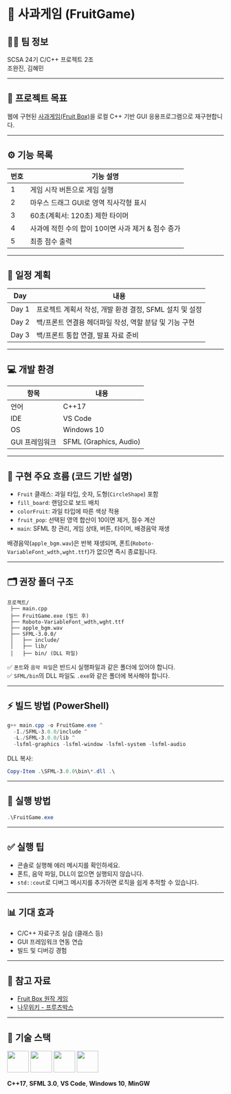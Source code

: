 # 🍎 사과게임 (FruitGame)

## 🙍‍♂️ 팀 정보
SCSA 24기 C/C++ 프로젝트 2조  
조완진, 김혜민

---

## 🎯 프로젝트 목표
웹에 구현된 [사과게임(Fruit Box)](https://www.gamesaien.com/game/fruit_box_a/)을
로컬 C++ 기반 GUI 응용프로그램으로 재구현합니다.

---

## ⚙️ 기능 목록
| 번호 | 기능 설명 |
|------|-----------|
| 1 | 게임 시작 버튼으로 게임 실행 |
| 2 | 마우스 드래그 GUI로 영역 직사각형 표시 |
| 3 | 60초(계획서: 120초) 제한 타이머 |
| 4 | 사과에 적힌 수의 합이 10이면 사과 제거 & 점수 증가 |
| 5 | 최종 점수 출력 |

---

## 📅 일정 계획
| Day | 내용 |
|-----|------|
| Day 1 | 프로젝트 계획서 작성, 개발 환경 결정, SFML 설치 및 설정 |
| Day 2 | 백/프론트 연결용 헤더파일 작성, 역할 분담 및 기능 구현 |
| Day 3 | 백/프론트 통합 연결, 발표 자료 준비 |

---

## 💻 개발 환경

| 항목 | 내용 |
|------|------|
| 언어 | C++17 |
| IDE | VS Code |
| OS | Windows 10 |
| GUI 프레임워크 | SFML (Graphics, Audio) |

---

## 🧩 구현 주요 흐름 (코드 기반 설명)
- `Fruit` 클래스: 과일 타입, 숫자, 도형(`CircleShape`) 포함
- `fill_board`: 랜덤으로 보드 배치
- `colorFruit`: 과일 타입에 따른 색상 적용
- `fruit_pop`: 선택된 영역 합산이 10이면 제거, 점수 계산
- `main`: SFML 창 관리, 게임 상태, 버튼, 타이머, 배경음악 재생

배경음악(`apple_bgm.wav`)은 반복 재생되며, 폰트(`Roboto-VariableFont_wdth,wght.ttf`)가 없으면 즉시 종료됩니다.

---

## 🗂️ 권장 폴더 구조
```
프로젝트/
 ├── main.cpp
 ├── FruitGame.exe (빌드 후)
 ├── Roboto-VariableFont_wdth,wght.ttf
 ├── apple_bgm.wav
 ├── SFML-3.0.0/
 │   ├── include/
 │   ├── lib/
 │   ├── bin/ (DLL 파일)
```

✅ `폰트`와 `음악 파일`은 반드시 실행파일과 같은 폴더에 있어야 합니다.  
✅ `SFML/bin`의 DLL 파일도 `.exe`와 같은 폴더에 복사해야 합니다.

---

## ⚡ 빌드 방법 (PowerShell)
```powershell
g++ main.cpp -o FruitGame.exe ^
  -I./SFML-3.0.0/include ^
  -L./SFML-3.0.0/lib ^
  -lsfml-graphics -lsfml-window -lsfml-system -lsfml-audio
```

DLL 복사:
```powershell
Copy-Item .\SFML-3.0.0\bin\*.dll .\
```

---

## 🚀 실행 방법
```powershell
.\FruitGame.exe
```

---

## ✅ 실행 팁
- 콘솔로 실행해 에러 메시지를 확인하세요.
- 폰트, 음악 파일, DLL이 없으면 실행되지 않습니다.
- `std::cout`로 디버그 메시지를 추가하면 로직을 쉽게 추적할 수 있습니다.

---

## 📊 기대 효과
- C/C++ 자료구조 실습 (클래스 등)
- GUI 프레임워크 연동 연습
- 빌드 및 디버깅 경험

---

## 📎 참고 자료
- [Fruit Box 원작 게임](https://www.gamesaien.com/game/fruit_box_a/)
- [나무위키 - 프루츠박스](https://namu.wiki/w/%E3%83%95%E3%83%AB%E3%83%BC%E3%83%84%E3%83%9C%E3%83%83%E3%82%AF%E3%82%B9)

---

## 🔧 기술 스택
<p align="left">
  <img src="https://cdn.jsdelivr.net/gh/devicons/devicon/icons/cplusplus/cplusplus-original.svg" width="50"/>
  <img src="https://www.sfml-dev.org/download/goodies/sfml-icon-mini.png" width="50"/>
  <img src="https://cdn.jsdelivr.net/gh/devicons/devicon/icons/vscode/vscode-original.svg" width="50"/>
  <img src="https://cdn.jsdelivr.net/gh/devicons/devicon/icons/windows8/windows8-original.svg" width="50"/>
</p>

**C++17**, **SFML 3.0**, **VS Code**, **Windows 10**, **MinGW**


